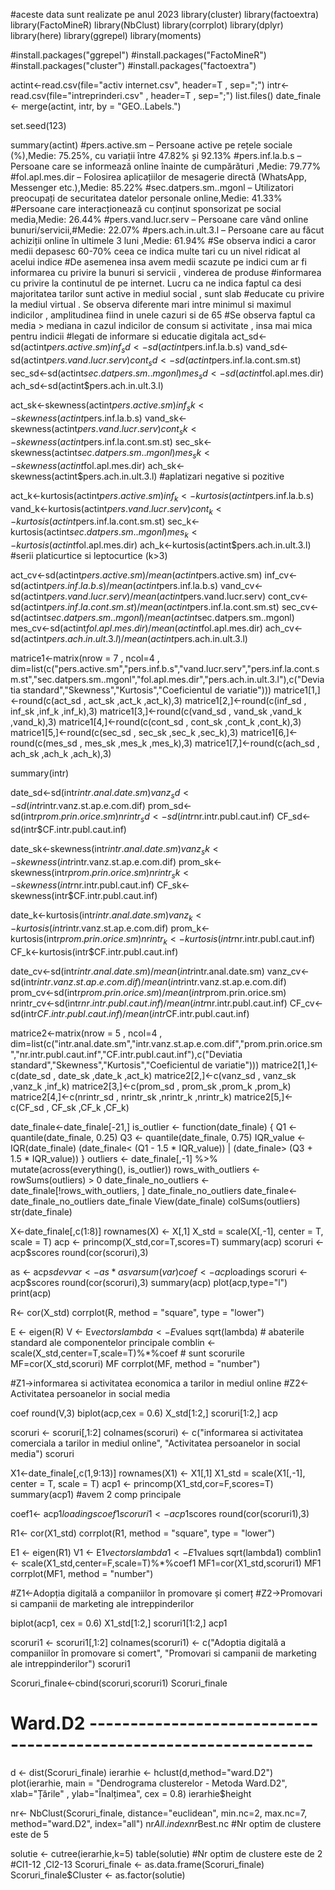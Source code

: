 #aceste data sunt realizate pe anul 2023
library(cluster)
library(factoextra)
library(FactoMineR)
library(NbClust)
library(corrplot)
library(dplyr)
library(here)
library(ggrepel)
library(moments)

#install.packages("ggrepel")
#install.packages("FactoMineR") 
#install.packages("cluster")
#install.packages("factoextra") 

actint<-read.csv(file="activ internet.csv", header=T , sep=";")
intr<-read.csv(file="intreprinderi.csv" , header=T , sep=";")
list.files()
date_finale <- merge(actint, intr, by = "GEO..Labels.")

set.seed(123)

summary(actint)
#pers.active.sm – Persoane active pe rețele sociale (%),Medie: 75.25%, cu variații între 47.82% și 92.13%
#pers.inf.la.b.s – Persoane care se informează online înainte de cumpărături ,Medie: 79.77%
#fol.apl.mes.dir – Folosirea aplicațiilor de mesagerie directă (WhatsApp, Messenger etc.),Medie: 85.22%
#sec.datpers.sm..mgonl – Utilizatori preocupați de securitatea datelor personale online,Medie: 41.33%
#Persoane care interacționează cu conținut sponsorizat pe social media,Medie: 26.44%
#pers.vand.lucr.serv – Persoane care vând online bunuri/servicii,#Medie: 22.07%
#pers.ach.in.ult.3.l – Persoane care au făcut achiziții online în ultimele 3 luni ,Medie: 61.94%
#Se observa indici a caror medii depasesc 60-70% ceea ce indica multe tari cu un nivel ridicat al acelui indice
#De asemenea insa avem medii scazute pe indici cum ar fi informarea cu privire la bunuri si servicii , vinderea de produse
#informarea cu privire la continutul de pe internet. Lucru ca ne indica faptul ca desi majoritatea tarilor sunt active in mediul social , sunt slab
#educate cu privire la mediul virtual . Se observa diferente mari intre minimul si maximul indicilor , amplitudinea fiind in unele cazuri si de 65
#Se observa faptul ca media > mediana in cazul indicilor de consum si activitate , insa mai mica pentru indicii
#legati de informare si educatie digitala
act_sd<-sd(actint$pers.active.sm)
inf_sd<-sd(actint$pers.inf.la.b.s)
vand_sd<-sd(actint$pers.vand.lucr.serv)
cont_sd<-sd(actint$pers.inf.la.cont.sm.st)
sec_sd<-sd(actint$sec.datpers.sm..mgonl)
mes_sd<-sd(actint$fol.apl.mes.dir)
ach_sd<-sd(actint$pers.ach.in.ult.3.l)

act_sk<-skewness(actint$pers.active.sm)
inf_sk<-skewness(actint$pers.inf.la.b.s)
vand_sk<-skewness(actint$pers.vand.lucr.serv)
cont_sk<-skewness(actint$pers.inf.la.cont.sm.st)
sec_sk<-skewness(actint$sec.datpers.sm..mgonl)
mes_sk<-skewness(actint$fol.apl.mes.dir)
ach_sk<-skewness(actint$pers.ach.in.ult.3.l)
#aplatizari negative si pozitive

act_k<-kurtosis(actint$pers.active.sm)
inf_k<-kurtosis(actint$pers.inf.la.b.s)
vand_k<-kurtosis(actint$pers.vand.lucr.serv)
cont_k<-kurtosis(actint$pers.inf.la.cont.sm.st)
sec_k<-kurtosis(actint$sec.datpers.sm..mgonl)
mes_k<-kurtosis(actint$fol.apl.mes.dir)
ach_k<-kurtosis(actint$pers.ach.in.ult.3.l)
#serii platicurtice si leptocurtice (k>3)

act_cv<-sd(actint$pers.active.sm)/mean(actint$pers.active.sm)
inf_cv<-sd(actint$pers.inf.la.b.s)/mean(actint$pers.inf.la.b.s)
vand_cv<-sd(actint$pers.vand.lucr.serv)/mean(actint$pers.vand.lucr.serv)
cont_cv<-sd(actint$pers.inf.la.cont.sm.st)/mean(actint$pers.inf.la.cont.sm.st)
sec_cv<-sd(actint$sec.datpers.sm..mgonl)/mean(actint$sec.datpers.sm..mgonl)
mes_cv<-sd(actint$fol.apl.mes.dir)/mean(actint$fol.apl.mes.dir)
ach_cv<-sd(actint$pers.ach.in.ult.3.l)/mean(actint$pers.ach.in.ult.3.l)

matrice1<-matrix(nrow = 7 , ncol=4 , dim=list(c("pers.active.sm","pers.inf.b.s","vand.lucr.serv","pers.inf.la.cont.sm.st","sec.datpers.sm..mgonl","fol.apl.mes.dir","pers.ach.in.ult.3.l"),c("Deviatia standard","Skewness","Kurtosis","Coeficientul de variatie")))
matrice1[1,]<-round(c(act_sd , act_sk ,act_k ,act_k),3)
matrice1[2,]<-round(c(inf_sd , inf_sk ,inf_k ,inf_k),3)
matrice1[3,]<-round(c(vand_sd , vand_sk ,vand_k ,vand_k),3)
matrice1[4,]<-round(c(cont_sd , cont_sk ,cont_k ,cont_k),3)
matrice1[5,]<-round(c(sec_sd , sec_sk ,sec_k ,sec_k),3)
matrice1[6,]<-round(c(mes_sd , mes_sk ,mes_k ,mes_k),3)
matrice1[7,]<-round(c(ach_sd , ach_sk ,ach_k ,ach_k),3)


summary(intr)

date_sd<-sd(intr$intr.anal.date.sm)
vanz_sd<-sd(intr$intr.vanz.st.ap.e.com.dif)
prom_sd<-sd(intr$prom.prin.orice.sm)
nrintr_sd<-sd(intr$nr.intr.publ.caut.inf)
CF_sd<-sd(intr$CF.intr.publ.caut.inf)

date_sk<-skewness(intr$intr.anal.date.sm)
vanz_sk<-skewness(intr$intr.vanz.st.ap.e.com.dif)
prom_sk<-skewness(intr$prom.prin.orice.sm)
nrintr_sk<-skewness(intr$nr.intr.publ.caut.inf)
CF_sk<-skewness(intr$CF.intr.publ.caut.inf)

date_k<-kurtosis(intr$intr.anal.date.sm)
vanz_k<-kurtosis(intr$intr.vanz.st.ap.e.com.dif)
prom_k<-kurtosis(intr$prom.prin.orice.sm)
nrintr_k<-kurtosis(intr$nr.intr.publ.caut.inf)
CF_k<-kurtosis(intr$CF.intr.publ.caut.inf)

date_cv<-sd(intr$intr.anal.date.sm)/mean(intr$intr.anal.date.sm)
vanz_cv<-sd(intr$intr.vanz.st.ap.e.com.dif)/mean(intr$intr.vanz.st.ap.e.com.dif)
prom_cv<-sd(intr$prom.prin.orice.sm)/mean(intr$prom.prin.orice.sm)
nrintr_cv<-sd(intr$nr.intr.publ.caut.inf)/mean(intr$nr.intr.publ.caut.inf)
CF_cv<-sd(intr$CF.intr.publ.caut.inf)/mean(intr$CF.intr.publ.caut.inf)

matrice2<-matrix(nrow = 5 , ncol=4 , dim=list(c("intr.anal.date.sm","intr.vanz.st.ap.e.com.dif","prom.prin.orice.sm","nr.intr.publ.caut.inf","CF.intr.publ.caut.inf"),c("Deviatia standard","Skewness","Kurtosis","Coeficientul de variatie")))
matrice2[1,]<-c(date_sd , date_sk ,date_k ,act_k)
matrice2[2,]<-c(vanz_sd , vanz_sk ,vanz_k ,inf_k)
matrice2[3,]<-c(prom_sd , prom_sk ,prom_k ,prom_k)
matrice2[4,]<-c(nrintr_sd , nrintr_sk ,nrintr_k ,nrintr_k)
matrice2[5,]<-c(CF_sd , CF_sk ,CF_k ,CF_k)

date_finale<-date_finale[-21,]
is_outlier <- function(date_finale) {
  Q1 <- quantile(date_finale, 0.25)
  Q3 <- quantile(date_finale, 0.75)
  IQR_value <- IQR(date_finale)
  (date_finale< (Q1 - 1.5 * IQR_value)) | (date_finale> (Q3 + 1.5 * IQR_value))
}
outliers <- date_finale[,-1] %>% mutate(across(everything(), is_outlier))
rows_with_outliers <- rowSums(outliers) > 0
date_finale_no_outliers <- date_finale[!rows_with_outliers, ]
date_finale_no_outliers
date_finale<-date_finale_no_outliers
date_finale
View(date_finale)
colSums(outliers)
str(date_finale)


X<-date_finale[,c(1:8)]
rownames(X) <- X[,1]
X_std = scale(X[,-1], center = T, scale = T)
acp <- princomp(X_std,cor=T,scores=T)
summary(acp)
scoruri <- acp$scores
round(cor(scoruri),3)

as <- acp$sdev
var <- as*as
var
sum(var)
coef <- acp$loadings 
scoruri <- acp$scores
round(cor(scoruri),3)
summary(acp)
plot(acp,type="l")
print(acp)


R<- cor(X_std) 
corrplot(R, method = "square", type = "lower")

E <- eigen(R) 
V <- E$vectors 
lambda<- E$values 
sqrt(lambda) # abaterile standard ale componentelor principale 
comblin <- scale(X_std,center=T,scale=T)%*%coef # sunt scorurile
MF=cor(X_std,scoruri)
MF
corrplot(MF, method = "number")

#Z1->informarea si activitatea economica  a tarilor in mediul online
#Z2<-Activitatea persoanelor in social media

coef
round(V,3)
biplot(acp,cex = 0.6)
X_std[1:2,]
scoruri[1:2,]
acp

scoruri <- scoruri[,1:2] 
colnames(scoruri) <- c("informarea si activitatea comerciala a tarilor in mediul online", "Activitatea persoanelor in social media")
scoruri


X1<-date_finale[,c(1,9:13)]
rownames(X1) <- X1[,1] 
X1_std = scale(X1[,-1], center = T, scale = T)
acp1 <- princomp(X1_std,cor=F,scores=T)
summary(acp1)
#avem 2 comp principale

coef1<- acp1$loadings 
coef1
scoruri1 <- acp1$scores
round(cor(scoruri1),3)


R1<- cor(X1_std) 
corrplot(R1, method = "square", type = "lower")

E1 <- eigen(R1) 
V1 <- E1$vectors 
lambda1<- E1$values 
sqrt(lambda1) 
comblin1 <- scale(X1_std,center=F,scale=T)%*%coef1 
MF1=cor(X1_std,scoruri1)
MF1
corrplot(MF1, method = "number")

#Z1<-Adopția digitală a companiilor în promovare și comerț
#Z2->Promovari si campanii de marketing ale intreppinderilor

biplot(acp1, cex = 0.6)
X1_std[1:2,]
scoruri1[1:2,]
acp1

scoruri1 <- scoruri1[,1:2] 
colnames(scoruri1) <- c("Adoptia digitală a companiilor în promovare si comert", "Promovari si campanii de marketing ale intreppinderilor")
scoruri1



Scoruri_finale<-cbind(scoruri,scoruri1)
Scoruri_finale

# Ward.D2 -----------------------------------------------------------------

d <- dist(Scoruri_finale)
ierarhie <- hclust(d,method="ward.D2")
plot(ierarhie, main = "Dendrograma clusterelor - Metoda Ward.D2", xlab="Țările" , ylab="Înalțimea", cex = 0.8)
ierarhie$height

nr<- NbClust(Scoruri_finale, distance="euclidean", min.nc=2, max.nc=7, method="ward.D2", index="all")
nr$All.index
nr$Best.nc
#Nr optim de clustere este de 5

solutie <- cutree(ierarhie,k=5)
table(solutie)
#Nr optim de clustere este de 2
#Cl1-12 ,Cl2-13 
Scoruri_finale <- as.data.frame(Scoruri_finale)
Scoruri_finale$Cluster <- as.factor(solutie)
